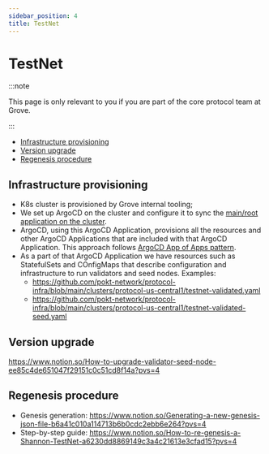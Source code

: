 ```yaml
---
sidebar_position: 4
title: TestNet
---
```


# TestNet <!-- omit in toc -->

:::note

This page is only relevant to you if you are part of the core protocol team at Grove.

:::

- [Infrastructure provisioning](#infrastructure-provisioning)
- [Version upgrade](#version-upgrade)
- [Regenesis procedure](#regenesis-procedure)

## Infrastructure provisioning

- K8s cluster is provisioned by Grove internal tooling;
- We set up ArgoCD on the cluster and configure it to sync the [main/root application on the cluster](https://github.com/pokt-network/protocol-infra/blob/main/clusters/protocol-us-central1-app.yaml).
- ArgoCD, using this ArgoCD Application, provisions all the resources and other ArgoCD Applications that are included with that ArgoCD Application. This approach follows [ArgoCD App of Apps pattern](https://argo-cd.readthedocs.io/en/stable/operator-manual/cluster-bootstrapping/).
- As a part of that ArgoCD Application we have resources such as StatefulSets and COnfigMaps that describe configuration and infrastructure to run validators and seed nodes. Examples:
  - https://github.com/pokt-network/protocol-infra/blob/main/clusters/protocol-us-central1/testnet-validated.yaml
  - https://github.com/pokt-network/protocol-infra/blob/main/clusters/protocol-us-central1/testnet-validated-seed.yaml
  <!-- btw I'm going to change that as I don't really like that set up. We need to add an abstraction here. -->

## Version upgrade

https://www.notion.so/How-to-upgrade-validator-seed-node-ee85c4de651047f29151c0c51cd8f14a?pvs=4

## Regenesis procedure

- Genesis generation: https://www.notion.so/Generating-a-new-genesis-json-file-b6a41c010a114713b6b0cdc2ebb6e264?pvs=4
- Step-by-step guide: https://www.notion.so/How-to-re-genesis-a-Shannon-TestNet-a6230dd8869149c3a4c21613e3cfad15?pvs=4